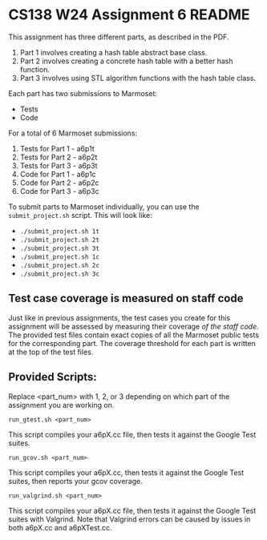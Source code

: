 # CS138 W24 Assignment 6 README

This assignment has three different parts, as described in the PDF.

1. Part 1 involves creating a hash table abstract base class.
2. Part 2 involves creating a concrete hash table with a better hash function.
3. Part 3 involves using STL algorithm functions with the hash table class.

Each part has two submissions to Marmoset:

-   Tests
-   Code

For a total of 6 Marmoset submissions:

1. Tests for Part 1 - a6p1t
2. Tests for Part 2 - a6p2t
3. Tests for Part 3 - a6p3t
4. Code for Part 1 - a6p1c
5. Code for Part 2 - a6p2c
6. Code for Part 3 - a6p3c

To submit parts to Marmoset individually, you can use the
`submit_project.sh` script. This will look like:

-   `./submit_project.sh 1t`
-   `./submit_project.sh 2t`
-   `./submit_project.sh 3t`
-   `./submit_project.sh 1c`
-   `./submit_project.sh 2c`
-   `./submit_project.sh 3c`

## Test case coverage is measured on staff code

Just like in previous assignments, the test cases you create for this assignment
will be assessed by measuring their coverage _of the staff code_. The provided test
files contain exact copies of all the Marmoset public tests for the corresponding
part. The coverage threshold for each part is written at the top of the test files.

## Provided Scripts:

Replace <part_num> with 1, 2, or 3 depending on which part of the assignment you
are working on.

`run_gtest.sh <part_num>`

This script compiles your a6pX.cc file, then tests it against the Google Test suites.

`run_gcov.sh <part_num>`

This script compiles your a6pX.cc, then tests it against the Google Test suites, then reports
your gcov coverage.

`run_valgrind.sh <part_num>`

This script compiles your a6pX.cc file, then tests it against the Google Test suites with
Valgrind. Note that Valgrind errors can be caused by issues in both a6pX.cc and a6pXTest.cc.
